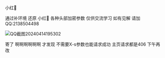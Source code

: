 小红🍠

通过补环境 还原 小红🍠 各种头部加密参数 仅供交流学习 如有见解 请加QQ:2138504498


![QQ截图20240414195302](https://github.com/G-catmint/xiaohongshu/assets/114072401/6ff41d4d-9956-4b3b-b70d-8372073df381)

寄了 啊啊啊啊啊啊 才发现 不需要X-s参数也能请求成功 主页请求都是406 下午再改
